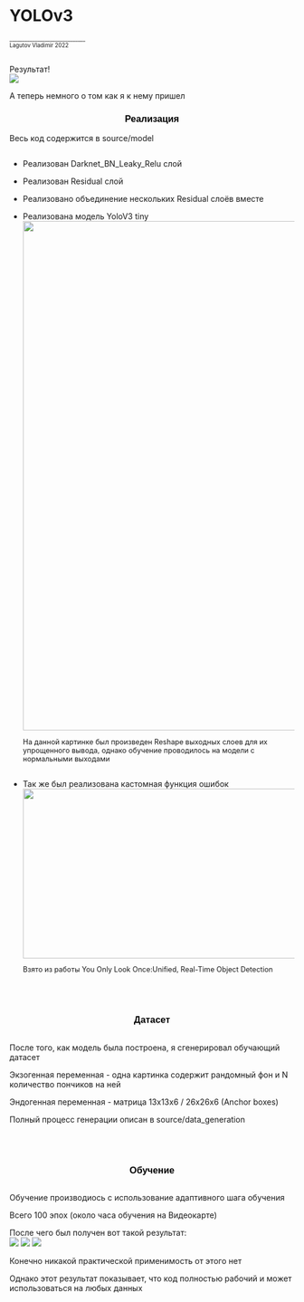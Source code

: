 # YOLOv3
<div style='font-size:70%;'>______________________________</div>
<div style='font-size:70%;'>Lagutov Vladimir 2022</div>
<div style='padding-top:2em;'>Результат!</div>
<img src="img\1.jpg">
<div style='padding-top:1em;'>А теперь немного о том как я к нему пришел</div>

<h3 style='color: black; font-weight: bold; font-family: Arial;'>
        <center>Реализация</center>
</h3>
<div>Весь код содержится в source/model</div>
<ul>
  <li style='padding-top:1em;'>Реализован Darknet_BN_Leaky_Relu слой</li>
  <li style='padding-top:1em;'>Реализован Residual слой</li>
  <li style='padding-top:1em;'>Реализовано объединение нескольких Residual слоёв вместе</li>
  <li style='padding-top:1em;'>Реализована модель YoloV3 tiny</li>
  <img width="500" height="900" src="img\model.jpg">
  <div style='padding-top:1em;font-size:90%;'>На данной картинке был произведен Reshape выходных слоев для их упрощенного вывода, однако обучение проводилось на модели с нормальными выходами</div>
  <li style='padding-top:2em;'>Так же был реализована кастомная функция ошибок</li>
  <img width="500" height="300" src="img\loss.png">
  <div style='padding-top:1em;font-size:90%;'>Взято из работы You Only Look Once:Unified, Real-Time Object Detection</div>
</ul>


<h3 style='color: black; font-weight: bold; font-family: Arial; padding-top:3em;'>
        <center>Датасет</center>
</h3>
<div style='padding-top:1em;'>После того, как модель была построена, я сгенерировал обучающий датасет</div>
<div style='padding-top:1em;'>Экзогенная переменная - одна картинка содержит рандомный фон и N количество пончиков на ней</div>
<div style='padding-top:1em;'>Эндогенная переменная - матрица 13x13x6 / 26x26x6 (Anchor boxes)</div>
<div style='padding-top:1em;'>Полный процесс генерации описан в source/data_generation</div>

<h3 style='color: black; font-weight: bold; font-family: Arial; padding-top:3em;'>
        <center>Обучение</center>
</h3>
<div style='padding-top:1em;'>Обучение производиось с использование адаптивного шага обучения</div>
<div style='padding-top:1em;'>Всего 100 эпох (около часа обучения на Видеокарте)</div>
<div style='padding-top:1em;'>После чего был получен вот такой результат:</div>
<img src="img\1.jpg">
<img src="img\2.jpg">
<img src="img\3.jpg">
<div style='padding-top:1em;'>Конечно никакой практической применимость от этого нет</div>
<div style='padding-top:1em;'>Однако этот результат показывает, что код полностью рабочий и может использоваться на любых данных</div>
